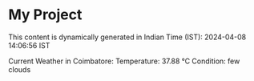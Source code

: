 # My Project

This content is dynamically generated in Indian Time (IST): 2024-04-08 14:06:56 IST


Current Weather in Coimbatore:
Temperature: 37.88 °C
Condition: few clouds
